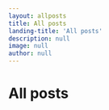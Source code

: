 ```yaml
---
layout: allposts
title: All posts
landing-title: 'All posts'
description: null
image: null
author: null
---
```


<h1>All posts</h1>